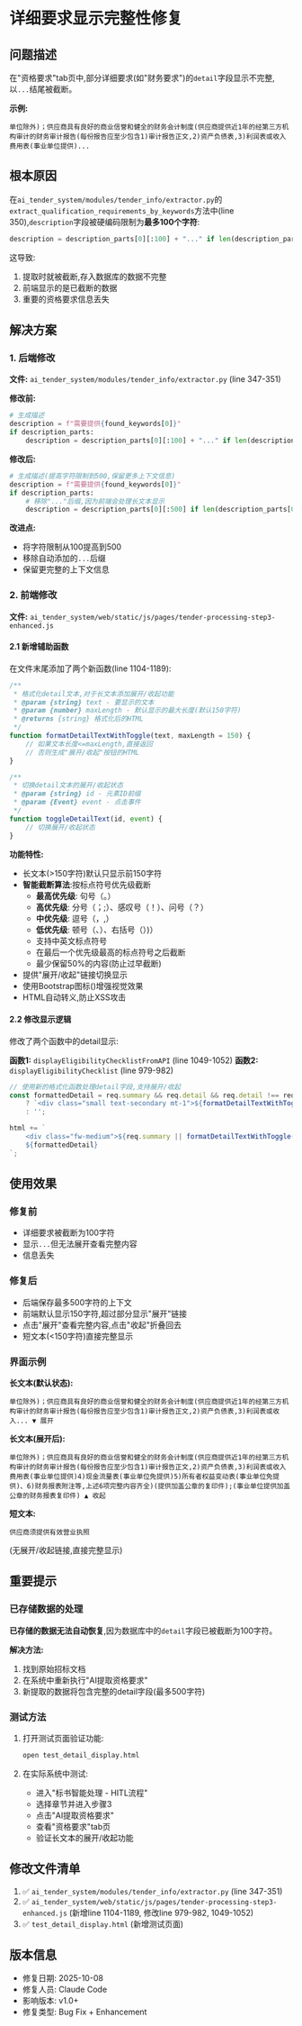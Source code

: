 # 详细要求显示完整性修复

## 问题描述

在"资格要求"tab页中,部分详细要求(如"财务要求")的`detail`字段显示不完整,以`...`结尾被截断。

**示例:**
```
单位除外)；供应商具有良好的商业信誉和健全的财务会计制度(供应商提供近1年的经第三方机构审计的财务审计报告(每份报告应至少包含1)审计报告正文,2)资产负债表,3)利润表或收入费用表(事业单位提供)...
```

## 根本原因

在`ai_tender_system/modules/tender_info/extractor.py`的`extract_qualification_requirements_by_keywords`方法中(line 350),`description`字段被硬编码限制为**最多100个字符**:

```python
description = description_parts[0][:100] + "..." if len(description_parts[0]) > 100 else description_parts[0]
```

这导致:
1. 提取时就被截断,存入数据库的数据不完整
2. 前端显示的是已截断的数据
3. 重要的资格要求信息丢失

## 解决方案

### 1. 后端修改

**文件:** `ai_tender_system/modules/tender_info/extractor.py` (line 347-351)

**修改前:**
```python
# 生成描述
description = f"需要提供{found_keywords[0]}"
if description_parts:
    description = description_parts[0][:100] + "..." if len(description_parts[0]) > 100 else description_parts[0]
```

**修改后:**
```python
# 生成描述(提高字符限制到500,保留更多上下文信息)
description = f"需要提供{found_keywords[0]}"
if description_parts:
    # 移除"..."后缀,因为前端会处理长文本显示
    description = description_parts[0][:500] if len(description_parts[0]) > 500 else description_parts[0]
```

**改进点:**
- 将字符限制从100提高到500
- 移除自动添加的`...`后缀
- 保留更完整的上下文信息

### 2. 前端修改

**文件:** `ai_tender_system/web/static/js/pages/tender-processing-step3-enhanced.js`

#### 2.1 新增辅助函数

在文件末尾添加了两个新函数(line 1104-1189):

```javascript
/**
 * 格式化detail文本,对于长文本添加展开/收起功能
 * @param {string} text - 要显示的文本
 * @param {number} maxLength - 默认显示的最大长度(默认150字符)
 * @returns {string} 格式化后的HTML
 */
function formatDetailTextWithToggle(text, maxLength = 150) {
    // 如果文本长度<=maxLength,直接返回
    // 否则生成"展开/收起"按钮的HTML
}

/**
 * 切换detail文本的展开/收起状态
 * @param {string} id - 元素ID前缀
 * @param {Event} event - 点击事件
 */
function toggleDetailText(id, event) {
    // 切换展开/收起状态
}
```

**功能特性:**
- 长文本(>150字符)默认只显示前150字符
- **智能截断算法**:按标点符号优先级截断
  - **最高优先级**: 句号（。）
  - **高优先级**: 分号（；;）、感叹号（！）、问号（？）
  - **中优先级**: 逗号（，,）
  - **低优先级**: 顿号（、）、右括号（）)）
  - 支持中英文标点符号
  - 在最后一个优先级最高的标点符号之后截断
  - 最少保留50%的内容(防止过早截断)
- 提供"展开/收起"链接切换显示
- 使用Bootstrap图标(<i class="bi bi-chevron-down"></i>)增强视觉效果
- HTML自动转义,防止XSS攻击

#### 2.2 修改显示逻辑

修改了两个函数中的detail显示:

**函数1:** `displayEligibilityChecklistFromAPI` (line 1049-1052)
**函数2:** `displayEligibilityChecklist` (line 979-982)

```javascript
// 使用新的格式化函数处理detail字段,支持展开/收起
const formattedDetail = req.summary && req.detail && req.detail !== req.summary
    ? `<div class="small text-secondary mt-1">${formatDetailTextWithToggle(req.detail, 150)}</div>`
    : '';

html += `
    <div class="fw-medium">${req.summary || formatDetailTextWithToggle(req.detail, 150)}</div>
    ${formattedDetail}
`;
```

## 使用效果

### 修复前
- 详细要求被截断为100字符
- 显示`...`但无法展开查看完整内容
- 信息丢失

### 修复后
- 后端保存最多500字符的上下文
- 前端默认显示150字符,超过部分显示"展开"链接
- 点击"展开"查看完整内容,点击"收起"折叠回去
- 短文本(<150字符)直接完整显示

### 界面示例

**长文本(默认状态):**
```
单位除外)；供应商具有良好的商业信誉和健全的财务会计制度(供应商提供近1年的经第三方机构审计的财务审计报告(每份报告应至少包含1)审计报告正文,2)资产负债表,3)利润表或收入... ▼ 展开
```

**长文本(展开后):**
```
单位除外)；供应商具有良好的商业信誉和健全的财务会计制度(供应商提供近1年的经第三方机构审计的财务审计报告(每份报告应至少包含1)审计报告正文,2)资产负债表,3)利润表或收入费用表(事业单位提供)4)现金流量表(事业单位免提供)5)所有者权益变动表(事业单位免提供)、6)财务报表附注等,上述6项完整内容齐全)(提供加盖公章的复印件);(事业单位提供加盖公章的财务报表复印件) ▲ 收起
```

**短文本:**
```
供应商须提供有效营业执照
```
(无展开/收起链接,直接完整显示)

## 重要提示

### 已存储数据的处理

**已存储的数据无法自动恢复**,因为数据库中的`detail`字段已被截断为100字符。

**解决方法:**
1. 找到原始招标文档
2. 在系统中重新执行"AI提取资格要求"
3. 新提取的数据将包含完整的detail字段(最多500字符)

### 测试方法

1. 打开测试页面验证功能:
   ```bash
   open test_detail_display.html
   ```

2. 在实际系统中测试:
   - 进入"标书智能处理 - HITL流程"
   - 选择章节并进入步骤3
   - 点击"AI提取资格要求"
   - 查看"资格要求"tab页
   - 验证长文本的展开/收起功能

## 修改文件清单

1. ✅ `ai_tender_system/modules/tender_info/extractor.py` (line 347-351)
2. ✅ `ai_tender_system/web/static/js/pages/tender-processing-step3-enhanced.js` (新增line 1104-1189, 修改line 979-982, 1049-1052)
3. ✅ `test_detail_display.html` (新增测试页面)

## 版本信息

- 修复日期: 2025-10-08
- 修复人员: Claude Code
- 影响版本: v1.0+
- 修复类型: Bug Fix + Enhancement

